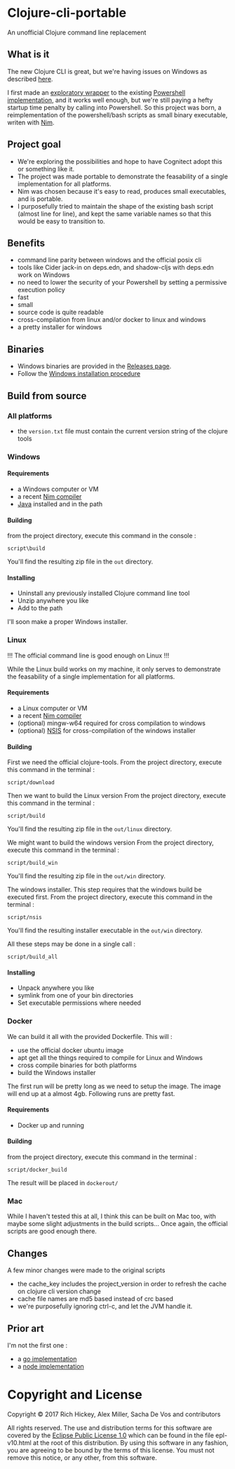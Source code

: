 # Clojure-cli-portable
An unofficial Clojure command line replacement
## What is it
The new Clojure CLI is great, but we're having issues on Windows as described [here](https://github.com/cark/clojure-windows-cli-issues).

I first made an [exploratory wrapper](https://github.com/cark/clojure-win-cli-wrap) to the existing [Powershell implementation](https://github.com/clojure/tools.deps.alpha/wiki/clj-on-Windows), and it works well enough, but we're still paying a hefty startup time penalty by calling into Powershell. So this project was born, a reimplementation of the powershell/bash scripts as small binary executable, writen with [Nim](https://nim-lang.org/).
## Project goal
- We're exploring the possibilities and hope to have Cognitect adopt this or something like it. 
- The project was made portable to demonstrate the feasability of a single implementation for all platforms.
- Nim was chosen because it's easy to read, produces small executables, and is portable. 
- I purposefully tried to maintain the shape of the existing bash script (almost line for line), and kept the same variable names so that this would be easy to transition to.
## Benefits
- command line parity between windows and the official posix cli
- tools like Cider jack-in on deps.edn, and shadow-cljs with deps.edn work on Windows
- no need to lower the security of your Powershell by setting a permissive execution policy
- fast
- small
- source code is quite readable
- cross-compilation from linux and/or docker to linux and windows
- a pretty installer for windows
## Binaries 
- Windows binaries are provided in the [Releases page](https://github.com/cark/clojure-cli-portable/releases).
- Follow the [Windows installation procedure](https://github.com/cark/clojure-cli-portable#installing)
## Build from source
### All platforms
- the `version.txt` file must contain the current version string of the clojure tools
### Windows
#### Requirements
- a Windows computer or VM
- a recent [Nim compiler](https://nim-lang.org/install_windows.html)
- [Java](https://jdk.java.net) installed and in the path
#### Building
from the project directory, execute this command in the console :
```
script\build
```
You'll find the resulting zip file in the `out` directory.
#### Installing
- Uninstall any previously installed Clojure command line tool
- Unzip anywhere you like
- Add to the path

I'll soon make a proper Windows installer.
### Linux
!!! The official command line is good enough on Linux !!!

While the Linux build works on my machine, it only serves to demonstrate the feasability of a single implementation for all platforms.
#### Requirements
- a Linux computer or VM
- a recent [Nim compiler](https://nim-lang.org/install_unix.html)
- (optional) mingw-w64 required for cross compilation to windows
- (optional) [NSIS](https://nsis.sourceforge.io/Main_Page) for cross-compilation of the windows installer

#### Building
First we need the official clojure-tools.
From the project directory, execute this command in the terminal :
```
script/download
```

Then we want to build the Linux version
From the project directory, execute this command in the terminal :
```
script/build
```
You'll find the resulting zip file in the `out/linux` directory.

We might want to build the windows version
From the project directory, execute this command in the terminal :
```
script/build_win
```
You'll find the resulting zip file in the `out/win` directory.

The windows installer. This step requires that the windows build be executed first.
From the project directory, execute this command in the terminal :
```
script/nsis
```
You'll find the resulting installer executable in the `out/win` directory.

All these steps may be done in a single call :
```
script/build_all
```
#### Installing 
- Unpack anywhere you like
- symlink from one of your bin directories
- Set executable permissions where needed
### Docker
We can build it all with the provided Dockerfile. This will :
- use the official docker ubuntu image
- apt get all the things required to compile for Linux and Windows
- cross compile binaries for both platforms 
- build the Windows installer

The first run will be pretty long as we need to setup the image.
The image will end up at a almost 4gb.
Following runs are pretty fast.
#### Requirements
- Docker up and running
#### Building
from the project directory, execute this command in the terminal :
```
script/docker_build
```
The result will be placed in `dockerout/`
### Mac
While I haven't tested this at all, I think this can be built on Mac too, with maybe some slight adjustments in
the build scripts... Once again, the official scripts are good enough there.
## Changes
A few minor changes were made to the original scripts
- the cache\_key includes the project\_version in order to refresh the cache on clojure cli version change
- cache file names are md5 based instead of crc based
- we're purposefully ignoring ctrl-c, and let the JVM handle it.

## Prior art
I'm not the first one : 
- a [go implementation](https://github.com/frericksm/clj-windows)
- a [node implementation](https://github.com/thheller/clojure-cli)
# Copyright and License

Copyright © 2017 Rich Hickey, Alex Miller, Sacha De Vos and contributors

All rights reserved. The use and
distribution terms for this software are covered by the
[Eclipse Public License 1.0] which can be found in the file
epl-v10.html at the root of this distribution. By using this software
in any fashion, you are agreeing to be bound by the terms of this
license. You must not remove this notice, or any other, from this
software.

[Eclipse Public License 1.0]: http://opensource.org/licenses/eclipse-1.0.php
